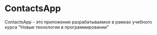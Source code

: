 # ContactsApp
ContactsApp - это приложение разрабатываемое в рамках учебного курса "Новые технологии в программировании"
